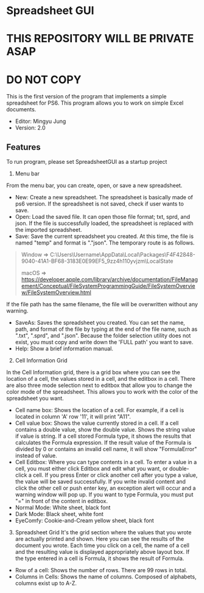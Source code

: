 # Spreadsheet GUI
# THIS REPOSITORY WILL BE PRIVATE ASAP
# DO NOT COPY

This is the first version of the program that implements a simple spreadsheet for PS6. This program allows you to work on simple Excel documents. 

- Editor: Mingyu Jung
- Version: 2.0

## Features

To run program, please set SpreadsheetGUI as a startup project

1. Menu bar

From the menu bar, you can create, open, or save a new spreadsheet.

- New: Create a new spreadsheet. The spreadsheet is basically made of ps6 version. If the spreadsheet is not saved, check if user wants to save.
- Open: Load the saved file. It can open those file format; txt, sprd, and json. If the file is successfully loaded, the spreadsheet is replaced with the imported spreadsheet.
- Save: Save the current spreadsheet you created. At this time, the file is named "temp" and format is "."json". The temporary route is as follows. 

>Window	=>	C:\Users\Username\AppData\Local\Packages\F4F42848-9040-41A1-BF68-3183E0E99EF5_9zz4h110yvjzm\LocalState
>
>macOS	=>	https://developer.apple.com/library/archive/documentation/FileManagement/Conceptual/FileSystemProgrammingGuide/FileSystemOverview/FileSystemOverview.html


If the file path has the same filename, the file will be overwritten without any warning.

- SaveAs: Saves the spreadsheet you created. You can set the name, path, and format of the file by typing at the end of the file name, such as ".txt", ".sprd", and ".json". Because the folder selection utility does not exist, you must copy and write down the 'FULL path' you want to save.
- Help: Show a brief information manual.

2. Cell Information Grid

In the Cell Information grid, there is a grid box where you can see the location of a cell, the values stored in a cell, and the editbox in a cell. There are also three mode selection next to editbox that allow you to change the color mode of the spreadsheet. This allows you to work with the color of the spreadsheet you want.
- Cell name box: Shows the location of a cell. For example, if a cell is located in column 'A' row '11', it will print "A11".
- Cell value box: Shows the value currently stored in a cell. If a cell contains a double value, show the double value. Shows the string value if value is string. If a cell stored Formula type, it shows the results that calculates the Formula expression. If the result value of the Formula is divided by 0 or contains an invalid cell name, it will show "FormulaError" instead of value.
- Cell Editbox: Where you can type contents in a cell. To enter a value in a cell, you must either click Editbox and edit what you want, or double-click a cell. If you press Enter or click another cell after you type a value, the value will be saved successfully. If you write invalid content and click the other cell or push enter key, an exception alert will occur and a warning window will pop up. If you want to type Formula, you must put "=" in front of the content in editbox.
- Normal Mode: White sheet, black font
- Dark Mode: Black sheet, white font
- EyeComfy: Cookie-and-Cream yellow sheet, black font

3. Spreadsheet Grid
It's the grid section where the values that you wrote are actually printed and shown. Here you can see the results of the document you wrote. Each time you click on a cell, the name of a cell and the resulting value is displayed appropriately above layout box. If the type entered in a cell is Formula, it shows the result of Formula.
- Row of a cell: Shows the number of rows. There are 99 rows in total.
- Columns in Cells: Shows the name of columns. Composed of alphabets, columns exist up to A-Z.
